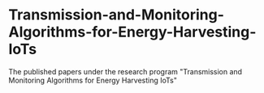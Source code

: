 # Transmission-and-Monitoring-Algorithms-for-Energy-Harvesting-IoTs
The published papers under the research program "Transmission and Monitoring Algorithms for Energy Harvesting IoTs" 
